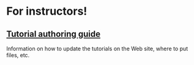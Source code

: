 # For instructors!

## [Tutorial authoring guide](authoring-guide.html)

Information on how to update the tutorials on the Web site, where to put
files, etc.

